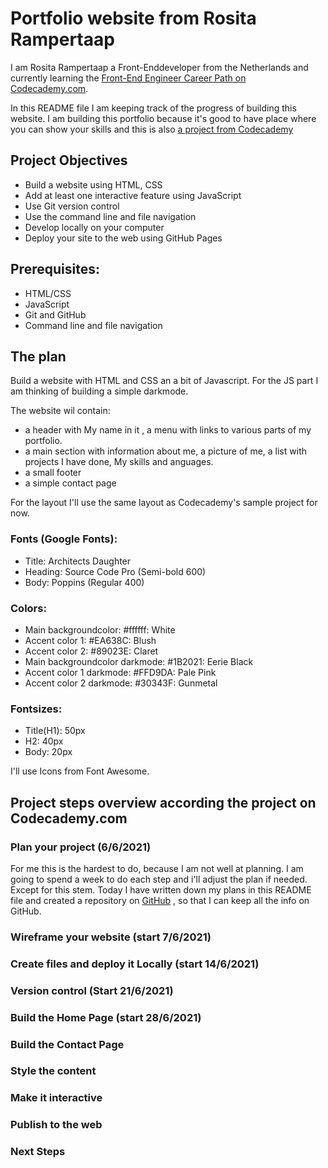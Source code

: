 # Portfolio website from Rosita Rampertaap

I am Rosita Rampertaap a Front-Enddeveloper from the Netherlands and currently learning the [Front-End Engineer Career Path on Codecademy.com](https://www.codecademy.com/learn/paths/front-end-engineer-career-path).

In this README file I am keeping track of the progress of building this website. I am building this portfolio because it's good to have place where you can show your skills and this is also [a project from Codecademy](https://www.codecademy.com/paths/front-end-engineer-career-path/tracks/fecp-html-css-and-js-portfolio-project/modules/fecp-personal-portfolio-website/kanban_projects/portfolio-website)

## Project Objectives

* Build a website using HTML, CSS
* Add at least one interactive feature using JavaScript
* Use Git version control
* Use the command line and file navigation
* Develop locally on your computer
* Deploy your site to the web using GitHub Pages

## Prerequisites:

* HTML/CSS
* JavaScript
* Git and GitHub
* Command line and file navigation

## The plan

Build a website with HTML and CSS an a bit of Javascript. For the JS part I am thinking of building a simple darkmode. 

The website wil contain:
* a header with My name in it , a menu with links to various parts of my portfolio.
* a main section with information about me, a picture of me, a list with projects I have done, My skills and anguages.
* a small footer
* a simple contact page

For the layout I'll use the same layout as Codecademy's sample project for now. 

### Fonts (Google Fonts):
* Title: Architects Daughter
* Heading: Source Code Pro (Semi-bold 600)
* Body: Poppins (Regular 400)

### Colors:
* Main backgroundcolor: #ffffff: White
* Accent color 1: #EA638C: Blush
* Accent color 2: #89023E: Claret
* Main backgroundcolor darkmode: #1B2021: Eerie Black
* Accent color 1 darkmode: #FFD9DA: Pale Pink
* Accent color 2 darkmode: #30343F: Gunmetal

### Fontsizes:

* Title(H1): 50px
* H2: 40px
* Body: 20px

I'll use Icons from Font Awesome.

## Project steps overview according the project on Codecademy.com
### Plan your project (6/6/2021) 
For me this is the hardest to do, because I am not well at planning. I am going to spend a week to do each step and i'll adjust the plan if needed. 
Except for this stem. Today I have written down my plans in this README file and created a repository on [GitHub](https://github.com/Rosita311/portfolio) , so that I can keep all the info on GitHub.

### Wireframe your website (start 7/6/2021)

### Create files and deploy it Locally (start 14/6/2021)

### Version control (Start 21/6/2021)

### Build the Home Page (start 28/6/2021)

### Build the Contact Page

### Style the content

### Make it interactive

### Publish to the web

### Next Steps